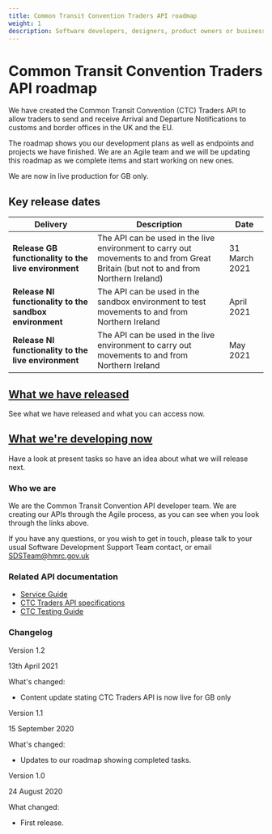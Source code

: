 ```yaml
---
title: Common Transit Convention Traders API roadmap
weight: 1
description: Software developers, designers, product owners or business analysts - see how you can integrate your software with Common Transit Convention Traders API.
---
```

# Common Transit Convention Traders API roadmap


We have created the Common Transit Convention (CTC) Traders API to allow traders to send and receive Arrival and Departure Notifications to customs and border offices in the UK and the EU.  

The roadmap shows you our development plans as well as endpoints and projects we have finished. We are an Agile team and we will be updating this roadmap as we complete items and start working on new ones.

We are now in live production for GB only.


## Key release dates


| **Delivery** | **Description** |**Date** |
|------|-------------|--------|   
|**Release GB functionality to the live environment**|The API can be used in the live environment to carry out movements to and from Great Britain (but not to and from Northern Ireland)|31 March 2021|
|**Release NI functionality to the sandbox environment**|The API can be used in the sandbox environment to test movements to and from Northern Ireland|April 2021|
|**Release NI functionality to the live environment**|The API can be used in the live environment to carry out movements to and from Northern Ireland|May 2021|


## [What we have released](documentation/released.html)

See what we have released and what you can access now.


## [What we're developing now](documentation/developing-now.html)

Have a look at present tasks so have an idea about what we will release next.


### Who we are

We are the Common Transit Convention API developer team. We are creating our APIs through the Agile process, as you can see when you look through the links above.

If you have any questions, or you wish to get in touch, please talk to your usual Software Development Support Team contact, or email SDSTeam@hmrc.gov.uk

### Related API documentation
<!--- Section owner: MTD Programme --->

  * [Service Guide](https://developer.service.hmrc.gov.uk/guides/common-transit-convention-traders-service-guide/)
  * [CTC Traders API specifications](https://developer.service.hmrc.gov.uk/api-documentation/docs/api/service/common-transit-convention-traders/1.0)
  * [CTC Testing Guide](https://developer.service.hmrc.gov.uk/guides/common-transit-convention-traders-testing-guide)

### Changelog
<!--- Section owner: MTD Programme --->

Version 1.2

13th April 2021

What's changed: 

* Content update stating CTC Traders API is now live for GB only


Version 1.1

15 September 2020

What's changed:

* Updates to our roadmap showing completed tasks. 

Version 1.0

24 August 2020

What changed:

* First release.
